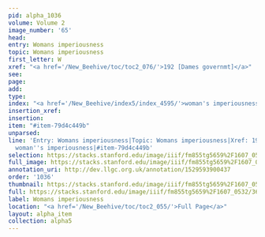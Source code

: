 ```yaml
---
pid: alpha_1036
volume: Volume 2
image_number: '65'
head: 
entry: Womans imperiousness
topic: Womans imperiousness
first_letter: W
xref: "<a href='/New_Beehive/toc/toc2_076/'>192 [Dames governmt]</a>"
see: 
page: 
add: 
type: 
index: "<a href='/New_Beehive/index5/index_4595/'>woman's imperiousness</a>"
insertion_xref: 
insertion: 
item: "#item-79d4c449b"
unparsed: 
line: 'Entry: Womans imperiousness|Topic: Womans imperiousness|Xref: 192 [Dames governmt]|Index:
  woman''s imperiousness|#item-79d4c449b'
selection: https://stacks.stanford.edu/image/iiif/fm855tg5659%2F1607_0532/363,4194,2979,361/full/0/default.jpg
full_image: https://stacks.stanford.edu/image/iiif/fm855tg5659%2F1607_0532/full/full/0/default.jpg
annotation_uri: http://dev.llgc.org.uk/annotation/1529593900437
order: '1036'
thumbnail: https://stacks.stanford.edu/image/iiif/fm855tg5659%2F1607_0532/363,4194,600,180/250,/0/default.jpg
full: https://stacks.stanford.edu/image/iiif/fm855tg5659%2F1607_0532/363,4194,2979,361/full/0/default.jpg
label: Womans imperiousness
location: "<a href='/New_Beehive/toc/toc2_055/'>Full Page</a>"
layout: alpha_item
collection: alpha5
---
```

